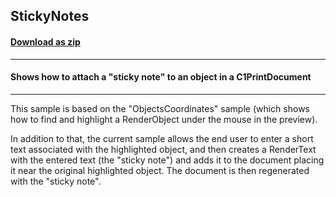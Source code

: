 ## StickyNotes
#### [Download as zip](https://grapecity.github.io/DownGit/#/home?url=https://github.com/GrapeCity/ComponentOne-WinForms-Samples/tree/master/Core\PrintDocument\CS\StickyNotes)
____
#### Shows how to attach a "sticky note" to an object in a C1PrintDocument
____
This sample is based on the "ObjectsCoordinates" sample (which shows how to find and highlight a RenderObject under the mouse in the preview). 

In addition to that, the current sample allows the end user to enter a short text associated with the highlighted object, and then creates a RenderText with the entered text (the "sticky note") and adds it to the document placing it near the original highlighted object. The document is then regenerated with the "sticky note". 